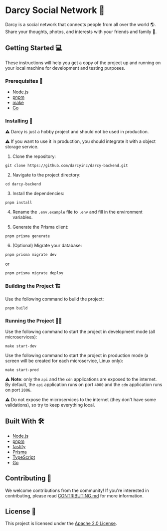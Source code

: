 # Darcy Social Network 🚀

Darcy is a social network that connects people from all over the world 🌎. Share your thoughts, photos, and interests with your friends and family 💬.

## Getting Started 💻

These instructions will help you get a copy of the project up and running on your local machine for development and testing purposes.

### Prerequisites 🔧

- [Node.js](https://nodejs.org/en/)
- [pnpm](https://github.com/pnpm/pnpm)
- [make](https://www.gnu.org/software/make/)
- [Go](https://golang.org/)

### Installing 💾

⚠️ Darcy is just a hobby project and should not be used in production.

⚠️ If you want to use it in production, you should integrate it with a object storage service.

1. Clone the repository:

```
git clone https://github.com/darcyinc/darcy-backend.git
```

2. Navigate to the project directory:

```
cd darcy-backend
```

3. Install the dependencies:

```
pnpm install
```

4. Rename the `.env.example` file to `.env` and fill in the environment variables.

5. Generate the Prisma client:

```
pnpm prisma generate
```

6. (Optional) Migrate your database:

```
pnpm prisma migrate dev
```

or

```
pnpm prisma migrate deploy
```

### Building the Project 🏗️

Use the following command to build the project:

```
pnpm build
```

### Running the Project 🏃‍♂️

Use the following command to start the project in development mode (all microservices):

```
make start-dev
```

Use the following command to start the project in production mode (a screen will be created for each microservice, Linux only):

```
make start-prod
```

⚠️ **Note**: only the `api` and the `cdn` applications are exposed to the internet. By default, the `api` application runs on port `4000` and the `cdn` application runs on port `2006`.

⚠️ Do not expose the microservices to the internet (they don't have some validations), so try to keep everything local.

## Built With 🛠️

- [Node.js](https://github.com/nodejs/node)
- [pnpm](https://github.com/pnpm/pnpm)
- [fastify](https://github.com/fastify/fastify)
- [Prisma](https://github.com/prisma/prisma)
- [TypeScript](https://github.com/microsoft/TypeScript)
- [Go](https://github.com/golang/go)

## Contributing 🤝

We welcome contributions from the community! If you're interested in contributing, please read [CONTRIBUTING.md](https://github.com/darcyinc/darcy-backend/blob/development/CONTRIBUTING.md) for more information.

## License 📃

This project is licensed under the [Apache 2.0 License](https://github.com/darcyinc/darcy-backend/blob/development/LICENSE).
